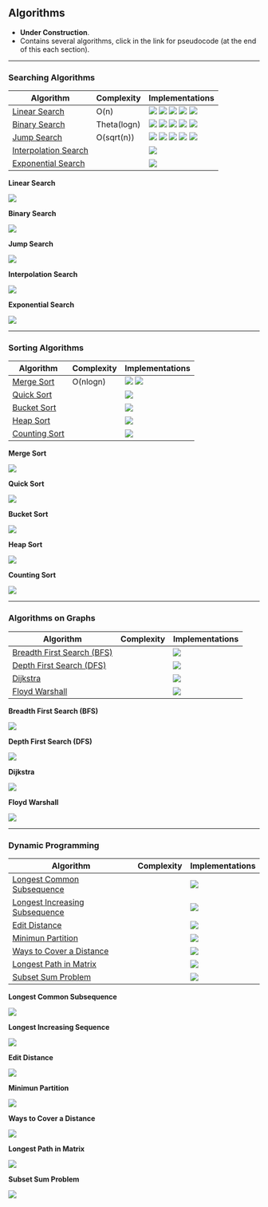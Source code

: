 ## Algorithms

* **Under Construction**.
* Contains several algorithms, click in the link for pseudocode (at the end of this each section).
---

### Searching Algorithms

| Algorithm | Complexity | Implementations |
| --- | --- | --- |
| [Linear Search](#LinearSearch) | O(n) | <img src="https://img.shields.io/badge/-Python-blue"> <img src="https://img.shields.io/badge/-C-black"> <img src="https://img.shields.io/badge/-C++-grey"> <img src="https://img.shields.io/badge/-Java-red"> <img src="https://img.shields.io/badge/-PHP-purple"> |
| [Binary Search](#BinarySearch) | Theta(logn) | <img src="https://img.shields.io/badge/-Python-blue"> <img src="https://img.shields.io/badge/-C-black"> <img src="https://img.shields.io/badge/-C++-grey"> <img src="https://img.shields.io/badge/-Java-red"> <img src="https://img.shields.io/badge/-PHP-purple">|
| [Jump Search](#JumpSearch) | O(sqrt(n)) | <img src="https://img.shields.io/badge/-Python-blue"> <img src="https://img.shields.io/badge/-C-black"> <img src="https://img.shields.io/badge/-C++-grey"> <img src="https://img.shields.io/badge/-Java-red"> <img src="https://img.shields.io/badge/-PHP-purple"> |
| [Interpolation Search](#InterpolationSearch) | | <img src="https://img.shields.io/badge/-Cooming%20Soon-orange">  |
| [Exponential Search](#ExponentialSearhc) | | <img src="https://img.shields.io/badge/-Cooming%20Soon-orange"> |

<a name="LinearSearch"></a>
**Linear Search**

<img src="https://img.shields.io/badge/-Cooming%20Soon-orange">

<a name="BinarySearch"></a>
**Binary Search**

<img src="https://img.shields.io/badge/-Cooming%20Soon-orange">

<a name="JumpSearch"></a>
**Jump Search**

<img src="https://img.shields.io/badge/-Cooming%20Soon-orange">

<a name="InterpolationSearch"></a>
**Interpolation Search**

<img src="https://img.shields.io/badge/-Cooming%20Soon-orange">

<a name="ExponentialSearch"></a>
**Exponential Search**

<img src="https://img.shields.io/badge/-Cooming%20Soon-orange">

***

### Sorting Algorithms

| Algorithm | Complexity | Implementations|
| --- | --- | --- |
| [Merge Sort](#MergeSort) | O(nlogn) | <img src="https://img.shields.io/badge/-Python-blue"> <img src="https://img.shields.io/badge/-C-black">|
| [Quick Sort](#QuickSort) | | <img src="https://img.shields.io/badge/-Cooming%20Soon-orange">  |
| [Bucket Sort](#BucketSort) | | <img src="https://img.shields.io/badge/-Cooming%20Soon-orange">  |
| [Heap Sort](#HeapSort) | | <img src="https://img.shields.io/badge/-Cooming%20Soon-orange">  |
| [Counting Sort](#CountingSort) | | <img src="https://img.shields.io/badge/-Cooming%20Soon-orange">  |

<a name="MergeSort"></a>
**Merge Sort**

<img src="https://img.shields.io/badge/-Cooming%20Soon-orange">

<a name="QuickSort"></a>
**Quick Sort**

<img src="https://img.shields.io/badge/-Cooming%20Soon-orange">

<a name="BucketSort"></a>
**Bucket Sort**

<img src="https://img.shields.io/badge/-Cooming%20Soon-orange">

<a name="HeapSort"></a>
**Heap Sort**

<img src="https://img.shields.io/badge/-Cooming%20Soon-orange">

<a name="CountingSort"></a>
**Counting Sort**

<img src="https://img.shields.io/badge/-Cooming%20Soon-orange">


***

### Algorithms on Graphs

| Algorithm | Complexity | Implementations |
| --- | --- | --- |
| [Breadth First Search (BFS)](#BFS) | | <img src="https://img.shields.io/badge/-Cooming%20Soon-orange">  |
| [Depth First Search (DFS)](#DFS) | | <img src="https://img.shields.io/badge/-Cooming%20Soon-orange">  |
| [Dijkstra](#Dijkstra) | | <img src="https://img.shields.io/badge/-Cooming%20Soon-orange"> |
| [Floyd Warshall](#FloydWarshall) | | <img src="https://img.shields.io/badge/-Cooming%20Soon-orange"> |

<a name="BFS"></a>
**Breadth First Search (BFS)**

<img src="https://img.shields.io/badge/-Cooming%20Soon-orange">

<a name="DFS"></a>
**Depth First Search (DFS)**

<img src="https://img.shields.io/badge/-Cooming%20Soon-orange">

<a name="Dijkstra"></a>
**Dijkstra**

<img src="https://img.shields.io/badge/-Cooming%20Soon-orange">

<a name="FloydWarshall"></a>
**Floyd Warshall**

<img src="https://img.shields.io/badge/-Cooming%20Soon-orange">


***

### Dynamic Programming

| Algorithm | Complexity | Implementations |
| --- | --- | --- |
| [Longest Common Subsequence](#LCS) | | <img src="https://img.shields.io/badge/-Cooming%20Soon-orange"> |
| [Longest Increasing Subsequence](#LIS) | | <img src="https://img.shields.io/badge/-Cooming%20Soon-orange"> |
| [Edit Distance](#EditDistance) | | <img src="https://img.shields.io/badge/-Cooming%20Soon-orange"> |
| [Minimun Partition](#MinimunPartition) | | <img src="https://img.shields.io/badge/-Cooming%20Soon-orange"> |
| [Ways to Cover a Distance](#CoverDistance) | | <img src="https://img.shields.io/badge/-Cooming%20Soon-orange"> |
| [Longest Path in Matrix](#LontestPathMatrix) | | <img src="https://img.shields.io/badge/-Cooming%20Soon-orange"> |
| [Subset Sum Problem](#SubsetSumProblem) | | <img src="https://img.shields.io/badge/-TCooming%20Soon-orange"> |

<a name="LCS"></a>
**Longest Common Subsequence**

<img src="https://img.shields.io/badge/-Cooming%20Soon-orange">

<a name="LIS"></a>
**Longest Increasing Sequence**

<img src="https://img.shields.io/badge/-Cooming%20Soon-orange">

<a name="EditDistance"></a>
**Edit Distance**

<img src="https://img.shields.io/badge/-Cooming%20Soon-orange">

<a name="MinimumPartition"></a>
**Minimun Partition**

<img src="https://img.shields.io/badge/-Cooming%20Soon-orange">

<a name="CoverDistance"></a>
**Ways to Cover a Distance**

<img src="https://img.shields.io/badge/-Cooming%20Soon-orange">

<a name="LongestPathMatrix"></a>
**Longest Path in Matrix**

<img src="https://img.shields.io/badge/-Cooming%20Soon-orange">

<a name="SubsetSumProblem"></a>
**Subset Sum Problem**

<img src="https://img.shields.io/badge/-Cooming%20Soon-orange">
